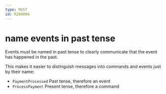 ```yaml
---
type: MUST
id: R200004
---
```


# name events in past tense

Events must be named in past tense to clearly communicate that the event has happened in the past.

This makes it easier to distinguish messages into commands and events just by their name:

- `PaymentProcessed` Past tense, therefore an event
- `ProcessPayment` Present tense, therefore a command
